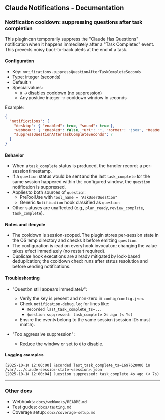 ## Claude Notifications - Documentation

### Notification cooldown: suppressing questions after task completion

This plugin can temporarily suppress the "Claude Has Questions" notification when it happens immediately after a "Task Completed" event. This prevents noisy back-to-back alerts at the end of a task.

#### Configuration

- Key: `notifications.suppressQuestionAfterTaskCompleteSeconds`
- Type: integer (seconds)
- Default: `7`
- Special values:
  - `0` → disables cooldown (no suppression)
  - Any positive integer → cooldown window in seconds

Example:

```json
{
  "notifications": {
    "desktop": { "enabled": true, "sound": true },
    "webhook": { "enabled": false, "url": "", "format": "json", "headers": {} },
    "suppressQuestionAfterTaskCompleteSeconds": 7
  }
}
```

#### Behavior

- When a `task_complete` status is produced, the handler records a per-session timestamp.
- If a `question` status would be sent and the last `task_complete` for the same session happened within the configured window, the `question` notification is suppressed.
- Applies to both sources of `question`:
  - PreToolUse with `tool_name = "AskUserQuestion"`
  - Generic `Notification` hook classified as `question`
- Other statuses are unaffected (e.g., `plan_ready`, `review_complete`, `task_complete`).

#### Notes and lifecycle

- The cooldown is session-scoped. The plugin stores per-session state in the OS temp directory and checks it before emitting `question`.
- The configuration is read on every hook invocation; changing the value takes effect immediately (no restart required).
- Duplicate hook executions are already mitigated by lock-based deduplication; the cooldown check runs after status resolution and before sending notifications.

#### Troubleshooting

- "Question still appears immediately":
  - Verify the key is present and non-zero in `config/config.json`.
  - Check `notification-debug.log` for lines like:
    - `Recorded last_task_complete_ts=...`
    - `Question suppressed: task_complete Xs ago (< Ys)`
  - Ensure the events belong to the same session (session IDs must match).

- "Too aggressive suppression":
  - Reduce the window or set to `0` to disable.

#### Logging examples

```
[2025-10-18 12:00:00] Recorded last_task_complete_ts=1697620800 in /var/.../claude-session-state-<session>.json
[2025-10-18 12:00:04] Question suppressed: task_complete 4s ago (< 7s)
```

---

### Other docs

- Webhooks: `docs/webhooks/README.md`
- Test guides: `docs/testing.md`
- Coverage setup: `docs/coverage-setup.md`


